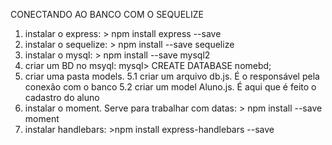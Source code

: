 CONECTANDO AO BANCO COM O SEQUELIZE

1. instalar o express: > npm install express --save
2. instalar o sequelize: > npm install --save sequelize
3. instalar o mysql: > npm install --save mysql2 
4. criar um BD no msyql: mysql> CREATE DATABASE nomebd;
5. criar uma pasta models. 
    5.1 criar um arquivo db.js. É o responsável pela conexão com o banco
    5.2 criar um model Aluno.js. É aqui que é feito o cadastro do aluno
6. instalar o moment. Serve para trabalhar com datas: > npm install --save moment
7. instalar handlebars: >npm install express-handlebars --save